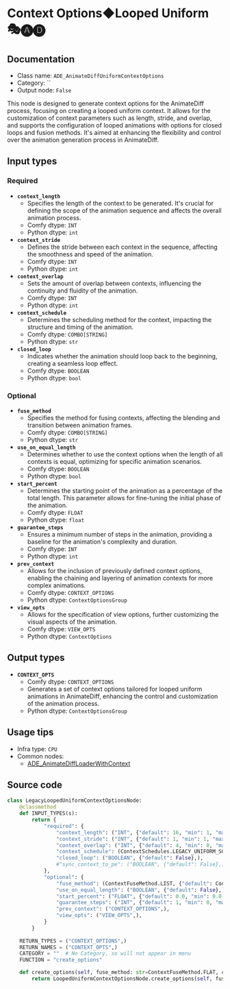 # Context Options◆Looped Uniform 🎭🅐🅓
## Documentation
- Class name: `ADE_AnimateDiffUniformContextOptions`
- Category: ``
- Output node: `False`

This node is designed to generate context options for the AnimateDiff process, focusing on creating a looped uniform context. It allows for the customization of context parameters such as length, stride, and overlap, and supports the configuration of looped animations with options for closed loops and fusion methods. It's aimed at enhancing the flexibility and control over the animation generation process in AnimateDiff.
## Input types
### Required
- **`context_length`**
    - Specifies the length of the context to be generated. It's crucial for defining the scope of the animation sequence and affects the overall animation process.
    - Comfy dtype: `INT`
    - Python dtype: `int`
- **`context_stride`**
    - Defines the stride between each context in the sequence, affecting the smoothness and speed of the animation.
    - Comfy dtype: `INT`
    - Python dtype: `int`
- **`context_overlap`**
    - Sets the amount of overlap between contexts, influencing the continuity and fluidity of the animation.
    - Comfy dtype: `INT`
    - Python dtype: `int`
- **`context_schedule`**
    - Determines the scheduling method for the context, impacting the structure and timing of the animation.
    - Comfy dtype: `COMBO[STRING]`
    - Python dtype: `str`
- **`closed_loop`**
    - Indicates whether the animation should loop back to the beginning, creating a seamless loop effect.
    - Comfy dtype: `BOOLEAN`
    - Python dtype: `bool`
### Optional
- **`fuse_method`**
    - Specifies the method for fusing contexts, affecting the blending and transition between animation frames.
    - Comfy dtype: `COMBO[STRING]`
    - Python dtype: `str`
- **`use_on_equal_length`**
    - Determines whether to use the context options when the length of all contexts is equal, optimizing for specific animation scenarios.
    - Comfy dtype: `BOOLEAN`
    - Python dtype: `bool`
- **`start_percent`**
    - Determines the starting point of the animation as a percentage of the total length. This parameter allows for fine-tuning the initial phase of the animation.
    - Comfy dtype: `FLOAT`
    - Python dtype: `float`
- **`guarantee_steps`**
    - Ensures a minimum number of steps in the animation, providing a baseline for the animation's complexity and duration.
    - Comfy dtype: `INT`
    - Python dtype: `int`
- **`prev_context`**
    - Allows for the inclusion of previously defined context options, enabling the chaining and layering of animation contexts for more complex animations.
    - Comfy dtype: `CONTEXT_OPTIONS`
    - Python dtype: `ContextOptionsGroup`
- **`view_opts`**
    - Allows for the specification of view options, further customizing the visual aspects of the animation.
    - Comfy dtype: `VIEW_OPTS`
    - Python dtype: `ContextOptions`
## Output types
- **`CONTEXT_OPTS`**
    - Comfy dtype: `CONTEXT_OPTIONS`
    - Generates a set of context options tailored for looped uniform animations in AnimateDiff, enhancing the control and customization of the animation process.
    - Python dtype: `ContextOptionsGroup`
## Usage tips
- Infra type: `CPU`
- Common nodes:
    - [ADE_AnimateDiffLoaderWithContext](../../ComfyUI-AnimateDiff-Evolved/Nodes/ADE_AnimateDiffLoaderWithContext.md)



## Source code
```python
class LegacyLoopedUniformContextOptionsNode:
    @classmethod
    def INPUT_TYPES(s):
        return {
            "required": {
                "context_length": ("INT", {"default": 16, "min": 1, "max": LENGTH_MAX}),
                "context_stride": ("INT", {"default": 1, "min": 1, "max": STRIDE_MAX}),
                "context_overlap": ("INT", {"default": 4, "min": 0, "max": OVERLAP_MAX}),
                "context_schedule": (ContextSchedules.LEGACY_UNIFORM_SCHEDULE_LIST,),
                "closed_loop": ("BOOLEAN", {"default": False},),
                #"sync_context_to_pe": ("BOOLEAN", {"default": False},),
            },
            "optional": {
                "fuse_method": (ContextFuseMethod.LIST, {"default": ContextFuseMethod.FLAT}),
                "use_on_equal_length": ("BOOLEAN", {"default": False},),
                "start_percent": ("FLOAT", {"default": 0.0, "min": 0.0, "max": 1.0, "step": 0.001}),
                "guarantee_steps": ("INT", {"default": 1, "min": 0, "max": BIGMAX}),
                "prev_context": ("CONTEXT_OPTIONS",),
                "view_opts": ("VIEW_OPTS",),
            }
        }
    
    RETURN_TYPES = ("CONTEXT_OPTIONS",)
    RETURN_NAMES = ("CONTEXT_OPTS",)
    CATEGORY = ""  # No Category, so will not appear in menu
    FUNCTION = "create_options"

    def create_options(self, fuse_method: str=ContextFuseMethod.FLAT, context_schedule: str=None, **kwargs):
        return LoopedUniformContextOptionsNode.create_options(self, fuse_method=fuse_method, **kwargs)

```
